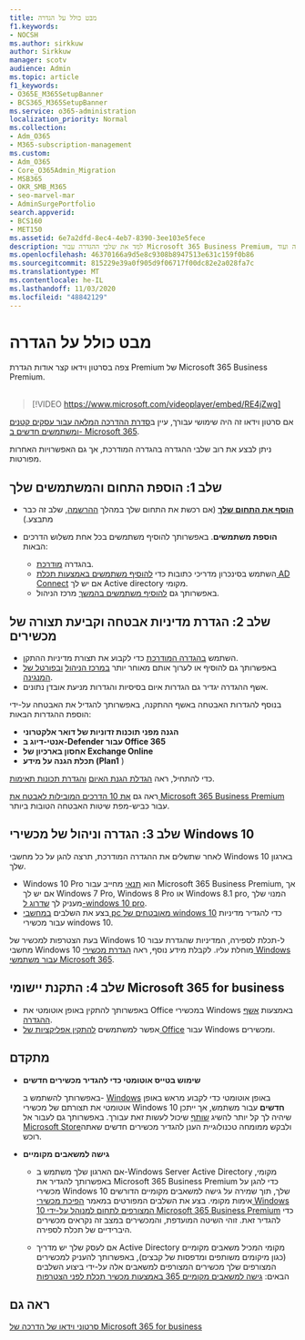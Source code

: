 ```yaml
---
title: מבט כולל על הגדרה
f1.keywords:
- NOCSH
ms.author: sirkkuw
author: Sirkkuw
manager: scotv
audience: Admin
ms.topic: article
f1_keywords:
- O365E_M365SetupBanner
- BCS365_M365SetupBanner
ms.service: o365-administration
localization_priority: Normal
ms.collection:
- Adm_O365
- M365-subscription-management
ms.custom:
- Adm_O365
- Core_O365Admin_Migration
- MSB365
- OKR_SMB_M365
- seo-marvel-mar
- AdminSurgePortfolio
search.appverid:
- BCS160
- MET150
ms.assetid: 6e7a2dfd-8ec4-4eb7-8390-3ee103e5fece
description: למד את שלבי ההגדרה עבור Microsoft 365 Business Premium, החל ממנוי, כדי להוסיף תחום ומשתמשים, כדי להגדיר מדיניות אבטחה ועוד.
ms.openlocfilehash: 46370166a9d5e8c9308b8947513e631c159f0b86
ms.sourcegitcommit: 815229e39a0f905d9f06717f00dc82e2a028fa7c
ms.translationtype: MT
ms.contentlocale: he-IL
ms.lasthandoff: 11/03/2020
ms.locfileid: "48842129"
---
```

# <a name="overview-of-setup"></a>מבט כולל על הגדרה

צפה בסרטון וידאו קצר אודות הגדרת Premium של Microsoft 365 Business Premium.<br><br>

> [!VIDEO https://www.microsoft.com/videoplayer/embed/RE4jZwg] 

אם סרטון וידאו זה היה שימושי עבורך, עיין ב[סדרת ההדרכה המלאה עבור עסקים קטנים ומשתמשים חדשים ב- Microsoft 365](https://support.microsoft.com/office/6ab4bbcd-79cf-4000-a0bd-d42ce4d12816).

ניתן לבצע את רוב שלבי ההגדרה בהגדרה המודרכת, אך גם האפשרויות האחרות מפורטות.

## <a name="step-1-add-your-domain-and-users"></a>שלב 1: הוספת התחום והמשתמשים שלך

   - **[הוסף את התחום שלך](set-up.md#add-your-domain-to-personalize-sign-in)** (אם רכשת את התחום שלך במהלך [ההרשמה](sign-up.md), שלב זה כבר מתבצע.)

   - **הוספת משתמשים**. באפשרותך להוסיף משתמשים בכל אחת משלוש הדרכים הבאות:
        - בהגדרה [מודרכת](set-up.md#add-users-in-the-wizard).
        - השתמש בסינכרון מדריכי כתובות כדי [להוסיף משתמשים באמצעות תכלת AD Connect](https://docs.microsoft.com/microsoft-365/enterprise/set-up-directory-synchronization) אם יש לך Active directory מקומי.
        - באפשרותך גם [להוסיף משתמשים בהמשך](add-users-m365b.md) מרכז הניהול.
## <a name="step-2-set-up-security-policies-and-configure-devices"></a>שלב 2: הגדרת מדיניות אבטחה וקביעת תצורה של מכשירים 

  - השתמש [בהגדרה המודרכת](set-up.md#protect-your-organization) כדי לקבוע את תצורת מדיניות ההתקן. 
  - באפשרותך גם להוסיף או לערוך אותם מאוחר יותר [במרכז הניהול](view-policies-and-devices.md) [ובפורטל של המנגינה](https://docs.microsoft.com/intune/tutorial-walkthrough-intune-portal).
  - אשף ההגדרה יגדיר גם הגדרות איום בסיסיות והגדרות מניעת אובדן נתונים.
  
  בנוסף להגדרות האבטחה באשף ההתקנה, באפשרותך להגדיל את האבטחה על-ידי הוספת ההגדרות הבאות:

- **הגנה מפני תוכנות זדוניות של דואר אלקטרוני**
- **אנטי-דיוג ב-Defender עבור Office 365**
- **אחסון בארכיון של Exchange Online**
- **תכלת הגנה על מידע (Plan1** )

כדי להתחיל, ראה [הגדלת הגנת האיום](increase-threat-protection.md) [והגדרת תכונות תאימות](set-up-compliance.md).

ראה גם [את 10 הדרכים המובילות לאבטח את Microsoft 365 Business Premium](https://docs.microsoft.com/office365/admin/security-and-compliance/secure-your-business-data) עבור כביש-מפת שיטות האבטחה הטובות ביותר.

## <a name="step-3-set-up-and-manage-windows-10-devices"></a>שלב 3: הגדרה וניהול של מכשירי Windows 10

לאחר שתשלים את ההגדרה המודרכת, תרצה להגן על כל מחשבי Windows 10 בארגון שלך.
  
- Windows 10 Pro הוא [תנאי](pre-requisites-for-data-protection.md) מחייב עבור Microsoft 365 Business Premium, אך אם יש לך Windows 7 Pro, Windows 8 Pro או Windows 8.1 pro, המנוי שלך מעניק לך [שדרוג ל-windows 10 pro](https://docs.microsoft.com/microsoft-365/business/upgrade-to-windows-pro-creators-update).
- בצע את השלבים [במחשבי pc מאובטחים של windows 10](secure-win-10-pcs.md) כדי להגדיר מדיניות עבור מכשירי windows 10.

בעת הצטרפות למכשיר של Windows 10 ל-תכלת לספירה, המדיניות שהגדרת עבור מחשבי Windows 10 מוחלת עליו. לקבלת מידע נוסף, ראה [הגדרת מכשירי Windows עבור משתמשי Microsoft 365](set-up-windows-devices.md).

## <a name="step-4-install-microsoft-365-apps-for-business"></a>שלב 4: התקנת יישומי Microsoft 365 for business
- באפשרותך להתקין באופן אוטומטי את Office במכשירי Windows באמצעות [אשף ההגדרה](set-up.md#deploy-office-365-client-apps).
- אפשר למשתמשים [להתקין אפליקציות של Office](https://docs.microsoft.com/office365/admin/setup/install-applications) עבור Windows ומכשירים.
     
## <a name="advanced"></a>מתקדם
- **שימוש בטייס אוטומטי כדי להגדיר מכשירים חדשים**
            
     באפשרותך להשתמש ב- [Windows](add-autopilot-devices-and-profile.md) באופן אוטומטי כדי לקבוע מראש באופן אוטומטי את תצורתם של מכשירי Windows 10 **חדשים** עבור משתמש, אך ייתכן שיהיה לך קל יותר להשיג [שותף](https://www.microsoft.com/solution-providers/search) שיכול לעשות זאת עבורך. באפשרותך גם לעבור אל [Microsoft Store](https://go.microsoft.com/fwlink/?linkid=874598)ולבקש ממומחה טכנולוגיית הענן להגדיר מכשירים חדשים שאתה רוכש.

- **גישה למשאבים מקומיים**

     - אם הארגון שלך משתמש ב-Windows Server Active Directory מקומי, באפשרותך להגדיר את Microsoft 365 Business Premium כדי להגן על מכשירי Windows 10 שלך, תוך שמירה על גישה למשאבים מקומיים הדורשים אימות מקומי. בצע את השלבים המפורטים במאמר [הפיכת מכשירי Windows 10 המצורפים לתחום למנוהל על-ידי Microsoft 365 Business Premium](manage-windows-devices.md) כדי להגדיר זאת. זוהי השיטה המועדפת, והמכשירים במצב זה נקראים מכשירים היברידיים של תכלת לספירה.

    - אם לעסק שלך יש מדריך Active Directory מקומי המכיל משאבים מקומיים (כגון מיקומים משותפים ומדפסות של קבצים), באפשרותך להעניק למכשירים המצורפים שלך מכשירים המצורפים למשאבים אלה על-ידי ביצוע השלבים הבאים: [גישה למשאבים מקומיים 365 באמצעות מכשיר תכלת לפני הצטרפות](access-resources.md)

## <a name="see-also"></a>ראה גם

[סרטוני וידאו של הדרכה של Microsoft 365 for business](https://support.microsoft.com/office/6ab4bbcd-79cf-4000-a0bd-d42ce4d12816)
